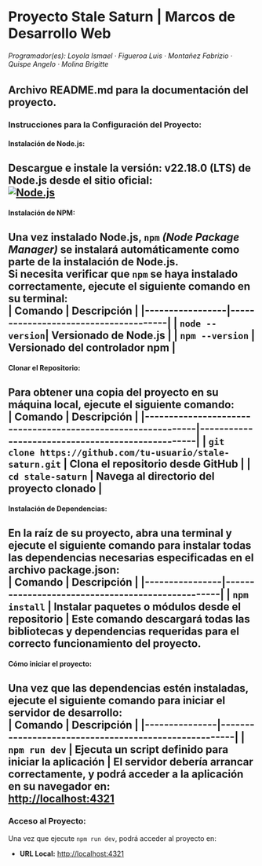 # Proyecto Stale Saturn | Marcos de Desarrollo Web  
###### Programador(es): Loyola Ismael · Figueroa Luis · Montañez Fabrizio · Quispe Angelo · Molina Brigitte  
Archivo **README.md** para la documentación del proyecto.  
---
### Instrucciones para la Configuración del Proyecto:
#### Instalación de Node.js:  
Descargue e instale la versión: **v22.18.0 (LTS)** de **Node.js** desde el sitio oficial:  
[![Node.js](https://img.shields.io/badge/Node.js-Download-green?logo=node.js)](https://nodejs.org/es/download)  
---
#### Instalación de NPM:  
Una vez instalado **Node.js**, `npm` *(Node Package Manager)* se instalará automáticamente como parte de la instalación de **Node.js**.  
Si necesita verificar que `npm` se haya instalado correctamente, ejecute el siguiente comando en su terminal:  
| Comando         | Descripción                          |
|-----------------|--------------------------------------|
| `node --version`| Versionado de Node.js                |
| `npm --version` | Versionado del controlador npm       |
---
#### Clonar el Repositorio:  
Para obtener una copia del proyecto en su máquina local, ejecute el siguiente comando:  
| Comando                                                     | Descripción                                      |
|-------------------------------------------------------------|--------------------------------------------------|
| `git clone https://github.com/tu-usuario/stale-saturn.git` | Clona el repositorio desde GitHub               |
| `cd stale-saturn`                                           | Navega al directorio del proyecto clonado       |
---
#### Instalación de Dependencias:  
En la raíz de su proyecto, abra una terminal y ejecute el siguiente comando para instalar todas las dependencias necesarias especificadas en el archivo **package.json**:  
| Comando        | Descripción                                      |
|----------------|--------------------------------------------------|
| `npm install`  | Instalar paquetes o módulos desde el repositorio |
Este comando descargará todas las bibliotecas y dependencias requeridas para el correcto funcionamiento del proyecto.
---
#### Cómo iniciar el proyecto:  
Una vez que las dependencias estén instaladas, ejecute el siguiente comando para iniciar el servidor de desarrollo:  
| Comando       | Descripción                                          |
|---------------|------------------------------------------------------|
| `npm run dev` | Ejecuta un script definido para iniciar la aplicación |
El servidor debería arrancar correctamente, y podrá acceder a la aplicación en su navegador en:  
 [http://localhost:4321](http://localhost:4321)  
---
### Acceso al Proyecto:
Una vez que ejecute `npm run dev`, podrá acceder al proyecto en:
- **URL Local:** [http://localhost:4321](http://localhost:4321)
